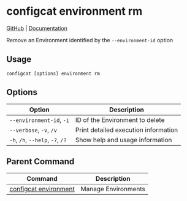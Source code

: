 # configcat environment rm
[GitHub](https://github.com/configcat/cli) | [Documentation](https://configcat.com/docs/advanced/cli)

Remove an Environment identified by the `--environment-id` option
## Usage
```
configcat [options] environment rm
```
## Options
| Option | Description |
| ------ | ----------- |
| `--environment-id`, `-i` | ID of the Environment to delete |
| `--verbose`, `-v`, `/v` | Print detailed execution information |
| `-h`, `/h`, `--help`, `-?`, `/?` | Show help and usage information |
## Parent Command
| Command | Description |
| ------ | ----------- |
| [configcat environment](configcat-environment.md) | Manage Environments |
